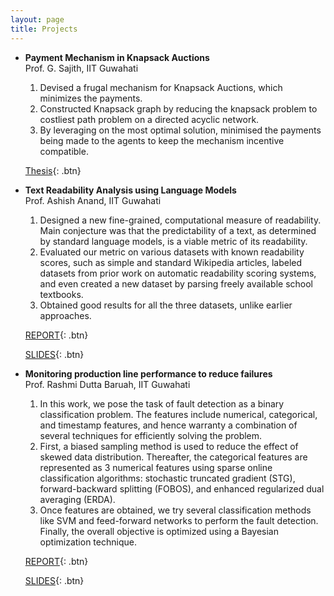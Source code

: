 ```yaml
---
layout: page
title: Projects
---
```


- **Payment Mechanism in Knapsack Auctions**  
	Prof. G. Sajith, IIT Guwahati
	1. Devised a frugal mechanism for Knapsack Auctions, which minimizes the payments.
    2. Constructed Knapsack graph by reducing the knapsack problem to costliest path problem on a directed acyclic network.
    3. By leveraging on the most optimal solution, minimised the payments being made to the agents to keep the mechanism incentive compatible.
    
	[Thesis](https://mrinaltak.github.io/projects/Thesis/Thesis.pdf){: .btn}

- **Text Readability Analysis using Language Models**  
	Prof. Ashish Anand, IIT Guwahati
	1. Designed a new fine-grained, computational measure of readability. Main conjecture was that the predictability of a text, as determined by standard language models, is a viable metric of its readability.
    2. Evaluated our metric on various datasets with known readability scores, such as simple and standard Wikipedia articles, labeled datasets from prior work on automatic readability scoring systems, and even created a new dataset by parsing freely available school textbooks.
    3. Obtained good results for all the three datasets, unlike earlier approaches.
    
	[REPORT](https://mrinaltak.github.io/projects/Megamind/report.pdf){: .btn}

	[SLIDES](https://mrinaltak.github.io/projects/Megamind/slides.pdf){: .btn}


- **Monitoring production line performance to reduce failures**  
	Prof. Rashmi Dutta Baruah, IIT Guwahati
	1. In this work, we pose the task of fault detection as a binary classification problem. The features include numerical, categorical, and timestamp features, and hence warranty a combination of several techniques for efficiently solving the problem.
    2. First, a biased sampling method is used to reduce the effect of skewed data distribution. Thereafter, the categorical features are represented as 3 numerical features using sparse online classification algorithms: stochastic truncated gradient (STG), forward-backward splitting (FOBOS), and enhanced regularized dual averaging (ERDA).
    3. Once features are obtained, we try several classification methods like SVM and feed-forward networks to perform the fault detection. Finally, the overall objective is optimized using a Bayesian optimization technique.

	[REPORT](https://mrinaltak.github.io/projects/Bosch/report.pdf){: .btn}
	
	[SLIDES](https://mrinaltak.github.io/projects/Bosch/slides.pdf){: .btn}
<br /> 


